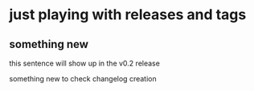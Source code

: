 # just playing with releases and tags

## something new

this sentence will show up in the v0.2 release

something new to check changelog creation

